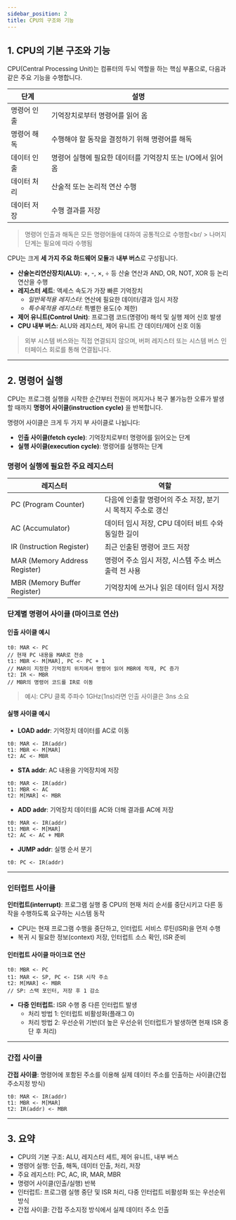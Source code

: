 ```yaml
---
sidebar_position: 2
title: CPU의 구조와 기능
---
```


## 1. CPU의 기본 구조와 기능

CPU(Central Processing Unit)는 컴퓨터의 두뇌 역할을 하는 핵심 부품으로, 다음과 같은 주요 기능을 수행합니다.

| 단계        | 설명                                                       |
| ----------- | ---------------------------------------------------------- |
| 명령어 인출 | 기억장치로부터 명령어를 읽어 옴                            |
| 명령어 해독 | 수행해야 할 동작을 결정하기 위해 명령어를 해독             |
| 데이터 인출 | 명령어 실행에 필요한 데이터를 기억장치 또는 I/O에서 읽어옴 |
| 데이터 처리 | 산술적 또는 논리적 연산 수행                               |
| 데이터 저장 | 수행 결과를 저장                                           |

> 명령어 인출과 해독은 모든 명령어들에 대하여 공통적으로 수행함<br/ >
> 나머지 단계는 필요에 따라 수행됨

CPU는 크게 **세 가지 주요 하드웨어 모듈**과 **내부 버스**로 구성됩니다.

- **산술논리연산장치(ALU)**: +, -, ×, ÷ 등 산술 연산과 AND, OR, NOT, XOR 등 논리 연산을 수행
- **레지스터 세트**: 액세스 속도가 가장 빠른 기억장치
  - _일반목적용 레지스터_: 연산에 필요한 데이터/결과 임시 저장
  - _특수목적용 레지스터_: 특별한 용도(수 제한)
- **제어 유니트(Control Unit)**: 프로그램 코드(명령어) 해석 및 실행 제어 신호 발생
- **CPU 내부 버스**: ALU와 레지스터, 제어 유니트 간 데이터/제어 신호 이동

> 외부 시스템 버스와는 직접 연결되지 않으며, 버퍼 레지스터 또는 시스템 버스 인터페이스 회로를 통해 연결됩니다.

---

## 2. 명령어 실행

CPU는 프로그램 실행을 시작한 순간부터 전원이 꺼지거나 복구 불가능한 오류가 발생할 때까지 **명령어 사이클(instruction cycle)** 을 반복합니다.

명령어 사이클은 크게 두 가지 부 사이클로 나뉩니다:

- **인출 사이클(fetch cycle)**: 기억장치로부터 명령어를 읽어오는 단계
- **실행 사이클(execution cycle)**: 명령어를 실행하는 단계

### 명령어 실행에 필요한 주요 레지스터

| 레지스터                      | 역할                                                         |
| ----------------------------- | ------------------------------------------------------------ |
| PC (Program Counter)          | 다음에 인출할 명령어의 주소 저장, 분기 시 목적지 주소로 갱신 |
| AC (Accumulator)              | 데이터 임시 저장, CPU 데이터 비트 수와 동일한 길이           |
| IR (Instruction Register)     | 최근 인출된 명령어 코드 저장                                 |
| MAR (Memory Address Register) | 명령어 주소 임시 저장, 시스템 주소 버스 출력 전 사용         |
| MBR (Memory Buffer Register)  | 기억장치에 쓰거나 읽은 데이터 임시 저장                      |

### 단계별 명령어 사이클 (마이크로 연산)

#### 인출 사이클 예시

```text
t0: MAR <- PC
// 현재 PC 내용을 MAR로 전송
t1: MBR <- M[MAR], PC <- PC + 1
// MAR이 지정한 기억장치 위치에서 명령어 읽어 MBR에 적재, PC 증가
t2: IR <- MBR
// MBR의 명령어 코드를 IR로 이동
```

> 예시: CPU 클록 주파수 1GHz(1ns)라면 인출 사이클은 3ns 소요

#### 실행 사이클 예시

- **LOAD addr**: 기억장치 데이터를 AC로 이동

```text
t0: MAR <- IR(addr)
t1: MBR <- M[MAR]
t2: AC <- MBR
```

- **STA addr**: AC 내용을 기억장치에 저장

```text
t0: MAR <- IR(addr)
t1: MBR <- AC
t2: M[MAR] <- MBR
```

- **ADD addr**: 기억장치 데이터를 AC와 더해 결과를 AC에 저장

```text
t0: MAR <- IR(addr)
t1: MBR <- M[MAR]
t2: AC <- AC + MBR
```

- **JUMP addr**: 실행 순서 분기

```text
t0: PC <- IR(addr)
```

---

### 인터럽트 사이클

**인터럽트(interrupt)**: 프로그램 실행 중 CPU의 현재 처리 순서를 중단시키고 다른 동작을 수행하도록 요구하는 시스템 동작

- CPU는 현재 프로그램 수행을 중단하고, 인터럽트 서비스 루틴(ISR)을 먼저 수행
- 복귀 시 필요한 정보(context) 저장, 인터럽트 소스 확인, ISR 준비

#### 인터럽트 사이클 마이크로 연산

```text
t0: MBR <- PC
t1: MAR <- SP, PC <- ISR 시작 주소
t2: M[MAR] <- MBR
// SP: 스택 포인터, 저장 후 1 감소
```

- **다중 인터럽트**: ISR 수행 중 다른 인터럽트 발생
  - 처리 방법 1: 인터럽트 비활성화(플래그 0)
  - 처리 방법 2: 우선순위 기반(더 높은 우선순위 인터럽트가 발생하면 현재 ISR 중단 후 처리)

---

### 간접 사이클

**간접 사이클**: 명령어에 포함된 주소를 이용해 실제 데이터 주소를 인출하는 사이클(간접 주소지정 방식)

```text
t0: MAR <- IR(addr)
t1: MBR <- M[MAR]
t2: IR(addr) <- MBR
```

---

## 3. 요약

- CPU의 기본 구조: ALU, 레지스터 세트, 제어 유니트, 내부 버스
- 명령어 실행: 인출, 해독, 데이터 인출, 처리, 저장
- 주요 레지스터: PC, AC, IR, MAR, MBR
- 명령어 사이클(인출/실행) 반복
- 인터럽트: 프로그램 실행 중단 및 ISR 처리, 다중 인터럽트 비활성화 또는 우선순위 방식
- 간접 사이클: 간접 주소지정 방식에서 실제 데이터 주소 인출
